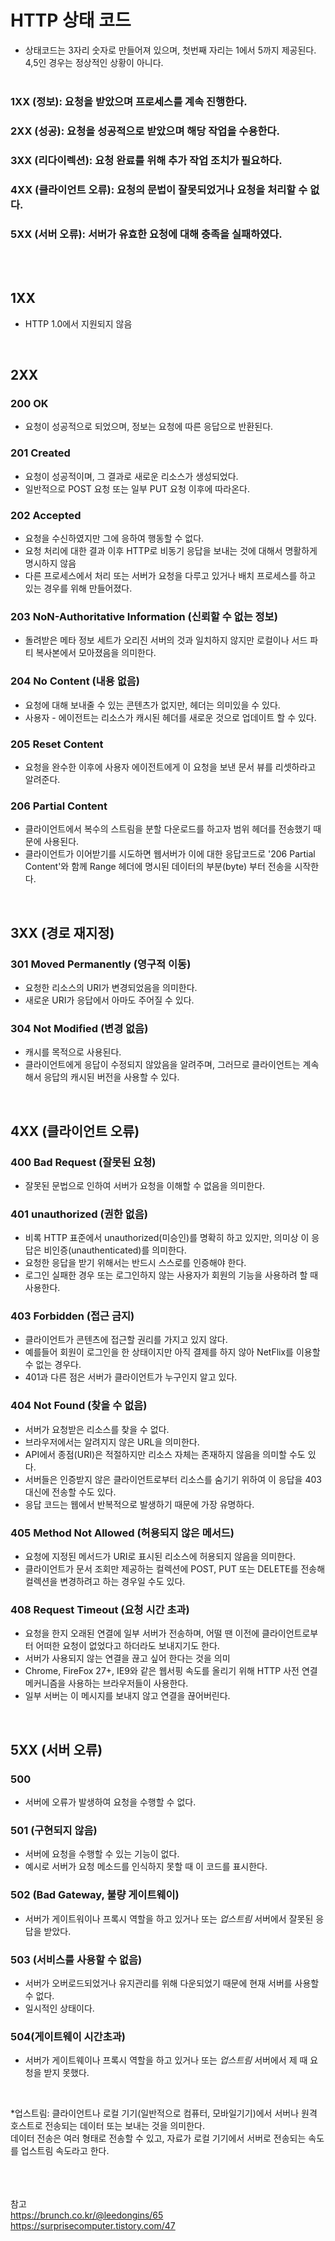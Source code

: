 # HTTP 상태 코드 
- 상태코드는 3자리 숫자로 만들어져 있으며, 첫번째 자리는 1에서 5까지 제공된다. 4,5인 경우는 정상적인 상황이 아니다. </br> </br>

### 1XX (정보): 요청을 받았으며 프로세스를 계속 진행한다.
### 2XX (성공): 요청을 성공적으로 받았으며 해당 작업을 수용한다.
### 3XX (리다이렉션): 요청 완료를 위해 추가 작업 조치가 필요하다.
### 4XX (클라이언트 오류): 요청의 문법이 잘못되었거나 요청을 처리할 수 없다.
### 5XX (서버 오류): 서버가 유효한 요청에 대해 충족을 실패하였다.

</br></br>
## 1XX
- HTTP 1.0에서 지원되지 않음

</br>

## 2XX
### 200 OK
- 요청이 성공적으로 되었으며, 정보는 요청에 따른 응답으로 반환된다.

### 201 Created
- 요청이 성공적이며, 그 결과로 새로운 리소스가 생성되었다.
- 일반적으로 POST 요청 또는 일부 PUT 요청 이후에 따라온다.

### 202 Accepted
- 요청을 수신하였지만 그에 응하여 행동할 수 없다.
- 요청 처리에 대한 결과 이후 HTTP로 비동기 응답을 보내는 것에 대해서 명활하게 명시하지 않음
- 다른 프로세스에서 처리 또는 서버가 요청을 다루고 있거나 배치 프로세스를 하고 있는 경우를 위해 만들어졌다.

### 203 NoN-Authoritative Information (신뢰할 수 없는 정보)
- 돌려받은 메타 정보 세트가 오리진 서버의 것과 일치하지 않지만 로컬이나 서드 파티 복사본에서 모아졌음을 의미한다.

### 204 No Content (내용 없음)
- 요청에 대해 보내줄 수 있는 콘텐츠가 없지만, 헤더는 의미있을 수 있다.
- 사용자 - 에이전트는 리소스가 캐시된 헤더를 새로운 것으로 업데이트 할 수 있다.

### 205 Reset Content
- 요청을 완수한 이후에 사용자 에이전트에게 이 요청을 보낸 문서 뷰를 리셋하라고 알려준다.

### 206 Partial Content
- 클라이언트에서 복수의 스트림을 분할 다운로드를 하고자 범위 헤더를 전송했기 때문에 사용된다.
- 클라이언트가 이어받기를 시도하면 웹서버가 이에 대한 응답코드로 '206 Partial Content'와 함께 Range 헤더에 명시된 데이터의 부분(byte) 부터 전송을 시작한다.
 
 </br>
 
 ## 3XX (경로 재지정)
 
 ### 301 Moved Permanently (영구적 이동)
 - 요청한 리소스의 URI가 변경되었음을 의미한다.
 - 새로운 URI가 응답에서 아마도 주어질 수 있다.

### 304 Not Modified (변경 없음)
- 캐시를 목적으로 사용된다.
- 클라이언트에게 응답이 수정되지 않았음을 알려주며, 그러므로 클라이언트는 계속해서 응답의 캐시된 버전을 사용할 수 있다.

</br>

## 4XX (클라이언트 오류)

### 400 Bad Request (잘못된 요청)
- 잘못된 문법으로 인하여 서버가 요청을 이해할 수 없음을 의미한다.

### 401 unauthorized (권한 없음)
- 비록 HTTP 표준에서 unauthorized(미승인)를 명확히 하고 있지만, 의미상 이 응답은 비인증(unauthenticated)를 의미한다.
- 요청한 응답을 받기 위해서는 반드시 스스로를 인증해야 한다.
- 로그인 실패한 경우 또는 로그인하지 않는 사용자가 회원의 기능을 사용하려 할 때 사용한다.

### 403 Forbidden (접근 금지)
- 클라이언트가 콘텐츠에 접근할 권리를 가지고 있지 않다.
- 예를들어 회원이 로그인을 한 상태이지만 아직 결제를 하지 않아 NetFlix를 이용할 수 없는 경우다.
- 401과 다른 점은 서버가 클라이언트가 누구인지 알고 있다.

### 404 Not Found (찾을 수 없음)
- 서버가 요청받은 리소스를 찾을 수 없다.
- 브라우저에서는 알려지지 않은 URL을 의미한다.
- API에서 종점(URI)은 적절하지만 리소스 자체는 존재하지 않음을 의미할 수도 있다.
- 서버들은 인증받지 않은 클라이언트로부터 리소스를 숨기기 위하여 이 응답을 403 대신에 전송할 수도 있다.
- 응답 코드는 웹에서 반복적으로 발생하기 때문에 가장 유명하다.

### 405 Method Not Allowed (허용되지 않은 메서드)
- 요청에 지정된 메서드가 URI로 표시된 리소스에 허용되지 않음을 의미한다.
- 클라이언트가 문서 조회만 제공하는 컬렉션에 POST, PUT 또는 DELETE를 전송해 컬렉션을 변경하려고 하는 경우일 수도 있다.

### 408 Request Timeout (요청 시간 초과)
- 요청을 한지 오래된 연결에 일부 서버가 전송하며, 어떨 땐 이전에 클라이언트로부터 어떠한 요청이 없었다고 하더라도 보내지기도 한다.
- 서버가 사용되지 않는 연결을 끊고 싶어 한다는 것을 의미
- Chrome, FireFox 27+, IE9와 같은 웹서핑 속도를 올리기 위해 HTTP 사전 연결 메커니즘을 사용하는 브라우저들이 사용한다.
- 일부 서버는 이 메시지를 보내지 않고 연결을 끊어버린다.

</br>

## 5XX (서버 오류)

### 500 
- 서버에 오류가 발생하여 요청을 수행할 수 없다.

### 501 (구현되지 않음)
- 서버에 요청을 수행할 수 있는 기능이 없다.
- 예시로 서버가 요청 메소드를 인식하지 못할 때 이 코드를 표시한다.

### 502 (Bad Gateway, 불량 게이트웨이)
- 서버가 게이트워이나 프록시 역할을 하고 있거나 또는 *업스트림* 서버에서 잘못된 응답을 받았다.

### 503 (서비스를 사용할 수 없음)
- 서버가 오버로드되었거나 유지관리를 위해 다운되었기 때문에 현재 서버를 사용할 수 없다.
- 일시적인 상태이다.

### 504(게이트웨이 시간초과)
- 서버가 게이트웨이나 프록시 역할을 하고 있거나 또는 *업스트림* 서버에서 제 때 요청을 받지 못했다.

</br>

 *업스트림: 클라이언트나 로컬 기기(일반적으로 컴퓨터, 모바일기기)에서 서버나 원격 호스트로 전송되는 데이터 또는 보내는 것을 의미한다. </br>
 데이터 전송은 여러 형태로 전송할 수 있고, 자료가 로컬 기기에서 서버로 전송되는 속도를 업스트림 속도라고 한다.


</br></br></br>
참고 </br>
https://brunch.co.kr/@leedongins/65 </br>
https://surprisecomputer.tistory.com/47




